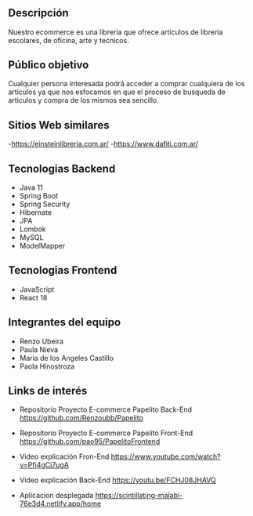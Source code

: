 # <Papelito>

## Descripción

Nuestro ecommerce es una librería que ofrece articulos de libreria escolares, de oficina, arte y tecnicos.


## Público objetivo

Cualquier persona interesada podrá acceder a comprar cualquiera de los articulos ya que nos esfocamos en que el proceso de busqueda de articulos y compra de los mismos sea sencillo.

## Sitios Web similares
-https://einsteinlibreria.com.ar/
-https://www.dafiti.com.ar/

## Tecnologias Backend

- Java 11
- Spring Boot
- Spring Security
- Hibernate
- JPA
- Lombok
- MySQL
- ModelMapper

## Tecnologias Frontend

- JavaScript
- React 18

## Integrantes del equipo

- Renzo Ubeira
- Paula Nieva
- Maria de los Angeles Castillo
- Paola Hinostroza

## Links de interés

- Repositorio Proyecto E-commerce Papelito Back-End
https://github.com/Renzoubb/Papelito

- Repositorio Proyecto E-commerce Papelito Front-End
https://github.com/pao95/PapelitoFrontend

- Video explicación Fron-End
https://www.youtube.com/watch?v=Pfj4gCi7ugA

- Video explicación Back-End
https://youtu.be/FCHJ08JHAVQ

- Aplicacion desplegada
https://scintillating-malabi-76e3d4.netlify.app/home
